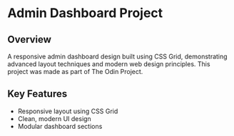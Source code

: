 # Admin Dashboard Project

## Overview

A responsive admin dashboard design built using CSS Grid, demonstrating advanced layout techniques and modern web design principles. This project was made as part of The Odin Project.


## Key Features

- Responsive layout using CSS Grid
- Clean, modern UI design
- Modular dashboard sections
